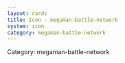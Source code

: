 ```yaml
---
layout: cards
title: Icon - megaman-battle-network
system: icon
category: megaman-battle-network
---
```

<div class="alert alert-secondary mb-4"><span class="i18n innerHTML-category">Category: </span><span class="i18n innerHTML-cat-megaman-battle-network">megaman-battle-network</span></div>
